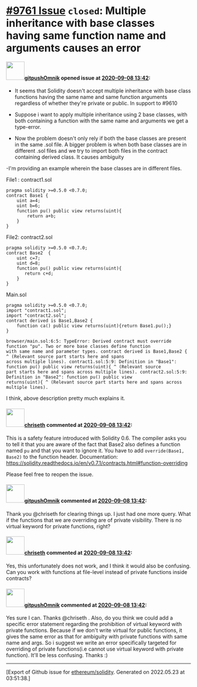 # [\#9761 Issue](https://github.com/ethereum/solidity/issues/9761) `closed`: Multiple inheritance with base classes having same function name and arguments causes an error

#### <img src="https://avatars.githubusercontent.com/u/69253915?v=4" width="50">[gitpushOmnik](https://github.com/gitpushOmnik) opened issue at [2020-09-08 13:42](https://github.com/ethereum/solidity/issues/9761):

- It seems that Solidity doesn't accept multiple inheritance with base class functions having the same name and same function arguments regardless of whether they're private or public. In support to #9610 

- Suppose i want to apply multiple inheritance using 2 base classes, with both containing a function with the same name and arguments we get a type-error. 

- Now the problem doesn't only rely if both the base classes are present in the same .sol file. A bigger problem is when both base classes are in different .sol files and we try to import both files in the contract containing derived class. It causes ambiguity

-I'm providing an example wherein the base classes are in different files.

File1 : contract1.sol

    pragma solidity >=0.5.0 <0.7.0;
    contract Base1 {
        uint a=4;
        uint b=6;
        function pu() public view returns(uint){
            return a+b;
        }
    }


File2: contract2.sol

    pragma solidity >=0.5.0 <0.7.0;
    contract Base2  {
        uint c=7;
        uint d=8;
        function pu() public view returns(uint){
           return c+d;
        }
    }

Main.sol

    pragma solidity >=0.5.0 <0.7.0;
    import "contract1.sol";
    import "contract2.sol";
    contract derived is Base1,Base2 {
        function ca() public view returns(uint){return Base1.pu();}
    }

    browser/main.sol:6:5: TypeError: Derived contract must override function "pu". Two or more base classes define function 
    with same name and parameter types. contract derived is Base1,Base2 { ^ (Relevant source part starts here and spans 
    across multiple lines). contract1.sol:5:9: Definition in "Base1": function pu() public view returns(uint){ ^ (Relevant source 
    part starts here and spans across multiple lines). contract2.sol:5:9: Definition in "Base2": function pu() public view 
    returns(uint){ ^ (Relevant source part starts here and spans across multiple lines).

I think, above description pretty much explains it.

#### <img src="https://avatars.githubusercontent.com/u/9073706?v=4" width="50">[chriseth](https://github.com/chriseth) commented at [2020-09-08 13:42](https://github.com/ethereum/solidity/issues/9761#issuecomment-688900863):

This is a safety feature introduced with Solidity 0.6. The compiler asks you to tell it that you are aware of the fact that Base2 also defines a function named `pu` and that you want to ignore it. You have to add `override(Base1, Base2)` to the function header. Documentation: https://solidity.readthedocs.io/en/v0.7.1/contracts.html#function-overriding

Please feel free to reopen the issue.

#### <img src="https://avatars.githubusercontent.com/u/69253915?v=4" width="50">[gitpushOmnik](https://github.com/gitpushOmnik) commented at [2020-09-08 13:42](https://github.com/ethereum/solidity/issues/9761#issuecomment-688940861):

Thank you @chriseth for clearing things up. I just had one more query. What if the functions that we are overriding are of private visibility. There is no virtual keyword for private functions, right?

#### <img src="https://avatars.githubusercontent.com/u/9073706?v=4" width="50">[chriseth](https://github.com/chriseth) commented at [2020-09-08 13:42](https://github.com/ethereum/solidity/issues/9761#issuecomment-689021838):

Yes, this unfortunately does not work, and I think it would also be confusing. Can you work with functions at file-level instead of private functions inside contracts?

#### <img src="https://avatars.githubusercontent.com/u/69253915?v=4" width="50">[gitpushOmnik](https://github.com/gitpushOmnik) commented at [2020-09-08 13:42](https://github.com/ethereum/solidity/issues/9761#issuecomment-689047732):

Yes sure I can. Thanks @chriseth . Also, do you think we could add a specific error statement regarding the prohibition of virtual keyword with private functions. Because if we don't write virtual for public functions, it gives the same error as that for ambiguity with private functions with same name and args. So i suggest we write an error specifically targeted for overriding of private functions(i.e cannot use virtual keyword with private function). It'll be less confusing. Thanks :)


-------------------------------------------------------------------------------



[Export of Github issue for [ethereum/solidity](https://github.com/ethereum/solidity). Generated on 2022.05.23 at 03:51:38.]
